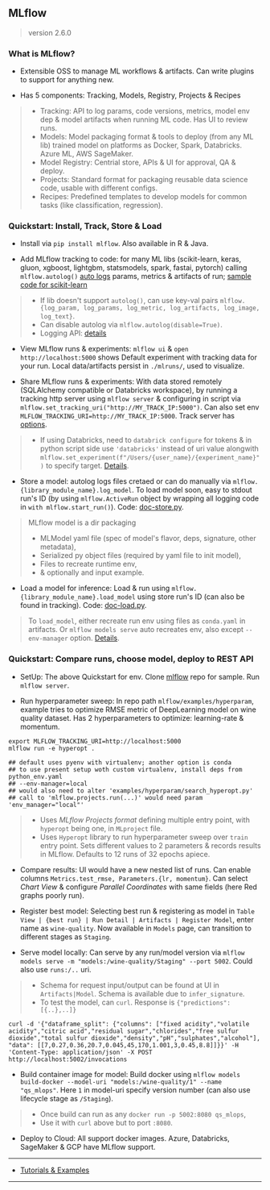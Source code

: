 
## MLflow

> version 2.6.0

### What is MLflow?

* Extensible OSS to manage ML workflows & artifacts. Can write plugins to support for anything new.

* Has 5 components: Tracking, Models, Registry, Projects & Recipes

> * Tracking: API to log params, code versions, metrics, model env dep & model artifacts when running ML code. Has UI to review runs.
> * Models: Model packaging format & tools to deploy (from any ML lib) trained model on platforms as Docker, Spark, Databricks. Azure ML, AWS SageMaker.
> * Model Registry: Centrial store, APIs & UI for approval, QA & deploy.
> * Projects: Standard format for packaging reusable data science code, usable with different configs.
> * Recipes: Predefined templates to develop models for common tasks (like classification, regression).

### Quickstart: Install, Track, Store & Load

* Install via `pip install mlflow`. Also available in R & Java.

* Add MLflow tracking to code: for many ML libs (scikit-learn, keras, gluon, xgboost, lightgbm, statsmodels, spark, fastai, pytorch) calling `mlflow.autolog()` [auto logs](https://mlflow.org/docs/latest/tracking.html#automatic-logging) params, metrics & artifacts of run; [sample code for scikit-learn](./doc-autolog.py)

> * If lib doesn't support `autolog()`, can use key-val pairs `mlflow.{log_param, log_params, log_metric, log_artifacts, log_image, log_text}`.
> * Can disable autolog via `mlflow.autolog(disable=True)`.
> * Logging API: [details](https://mlflow.org/docs/latest/tracking.html#tracking-logging-functions)

* View MLflow runs & experiments: `mlflow ui` & `open http://localhost:5000` shows Default experiment with tracking data for your run. Local data/artifacts persist in `./mlruns/`, used to visualize.

* Share MLflow runs & experiments: With data stored remotely (SQLAlchemy compatible or Databricks workspace), by running a tracking http server using `mlflow server` & configuring in script via `mlflow.set_tracking_uri("http://MY_TRACK_IP:5000")`. Can also set env `MLFLOW_TRACKING_URI=http://MY_TRACK_IP:5000`. Track server has [options](https://mlflow.org/docs/latest/tracking.html#tracking-server).

> * If using Databricks, need to `databrick configure` for tokens & in python script side use `'databricks'` instead of uri value alongwith `mlflow.set_experiment(f"/Users/{user_name}/{experiment_name}")` to specify target. [Details](https://docs.databricks.com/mlflow/index.html).

* Store a model: autolog logs files cretaed or can do manually via `mlflow.{library_module_name}.log_model`. To load model soon, easy to stdout run's ID (by using `mlflow.ActiveRun` object by wrapping all logging code in `with mlflow.start_run()`). Code: [doc-store.py](./doc-store.py).

> MLflow model is a dir packaging
> * MLModel yaml file (spec of model's flavor, deps, signature, other metadata),
> * Serialized py object files (required by yaml file to init model),
> * Files to recreate runtime env,
> * & optionally and input example.

* Load a model for inference: Load & run using `mlflow.{library_module_name}.load_model` using store run's ID (can also be found in tracking). Code: [doc-load.py](./doc-load.py).

> To `load_model`, either recreate run env using files as `conda.yaml` in artifacts. Or `mlflow models serve` auto recreates env, also except `--env-manager` option. [Details](https://mlflow.org/docs/latest/quickstart_drilldown.html#quickstart-drilldown-log-and-load-model).


### Quickstart: Compare runs, choose model, deploy to REST API

* SetUp: The above Quickstart for env. Clone [mlflow](https://github.com/mlflow/mlflow) repo for sample. Run `mlflow server`.

* Run hyperparameter sweep: In repo path `mlflow/examples/hyperparam`, example tries to optimize RMSE metric of DeepLearning model on wine quality dataset. Has 2 hyperparameters to optimize: learning-rate & momentum.

```
export MLFLOW_TRACKING_URI=http://localhost:5000
mlflow run -e hyperopt .

## default uses pyenv with virtualenv; another option is conda
## to use present setup woth custom virtualenv, install deps from python_env.yaml
## --env-manager=local
## would also need to alter 'examples/hyperparam/search_hyperopt.py'
## call to 'mlflow.projects.run(...)' would need param 'env_manager="local"'
```

> * Uses *MLflow Projects format* defining multiple entry point, with `hyperopt` being one, in `MLproject` file.
> * Uses `Hyperopt` library to run hyperparameter sweep over `train` entry point. Sets different values to 2 parameters & records results in MLflow. Defaults to 12 runs of 32 epochs apiece.


* Compare results: UI would have a new nested list of runs. Can enable columns `Metrics.test_rmse, Parameters.{lr, momentum}`. Can select *Chart View* & configure *Parallel Coordinates* with same fields (here Red graphs poorly run).

* Register best model: Selecting best run & registering as model in `Table View | {best run} | Run Detail | Artifacts | Register Model`, enter name as `wine-quality`. Now available in `Models` page, can transition to different stages as `Staging`.

* Serve model locally: Can serve by any run/model version via `mlflow models serve -m "models:/wine-quality/Staging" --port 5002`. Could also use `runs:/..` uri.

> * Schema for request input/output can be found at UI in `Artifacts|Model`. Schema is available due to `infer_signature`.
> * To test the model, can `curl`. Response is `{"predictions": [{..},..]}`

```
curl -d '{"dataframe_split": {"columns": ["fixed acidity","volatile acidity","citric acid","residual sugar","chlorides","free sulfur dioxide","total sulfur dioxide","density","pH","sulphates","alcohol"], "data": [[7,0.27,0.36,20.7,0.045,45,170,1.001,3,0.45,8.8]]}}' -H 'Content-Type: application/json' -X POST http://localhost:5002/invocations
```

* Build container image for model: Build docker using `mlflow models build-docker --model-uri "models:/wine-quality/1" --name "qs_mlops"`. Here `1` in model-uri specify version number (can also use lifecycle stage as `/Staging`).

> * Once build can run as any `docker run -p 5002:8080 qs_mlops`,
> * Use it with `curl` above but to port `:8080`.

* Deploy to Cloud: All support docker images. Azure, Databricks, SageMaker & GCP have MLflow support.

---

* [Tutorials & Examples](https://mlflow.org/docs/latest/tutorials-and-examples/index.html#tutorials-and-examples)

---

